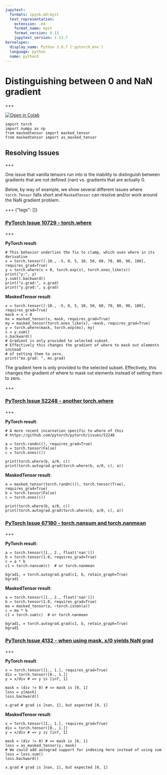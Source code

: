 ```yaml
---
jupytext:
  formats: ipynb,md:myst
  text_representation:
    extension: .md
    format_name: myst
    format_version: 0.13
    jupytext_version: 1.13.7
kernelspec:
  display_name: Python 3.9.7 ('pytorch_env')
  language: python
  name: python3
---
```


# Distinguishing between 0 and NaN gradient

+++

[![Open in Colab](https://colab.research.google.com/assets/colab-badge.svg)](https://colab.research.google.com/github/pytorch/maskedtensor/blob/main/docs/source/notebooks/nan_grad.ipynb)

```{code-cell} ipython3
import torch
import numpy as np
from maskedtensor import masked_tensor
from maskedtensor import as_masked_tensor
```

## Resolving Issues

+++

One issue that vanilla tensors run into is the inability to distinguish between gradients that are not defined (nan) vs. gradients that are actually 0.

Below, by way of example, we show several different issues where `torch.Tensor` falls short and `MaskedTensor` can resolve and/or work around the NaN gradient problem.

+++ {"tags": []}

### [PyTorch Issue 10729 - torch.where](https://github.com/pytorch/pytorch/issues/10729)

+++

**PyTorch result**:

```{code-cell} ipython3
# This behavior underlies the fix to clamp, which uses where in its derivative
x = torch.tensor([-10., -5, 0, 5, 10, 50, 60, 70, 80, 90, 100], requires_grad=True)
y = torch.where(x < 0, torch.exp(x), torch.ones_like(x))
print("y:", y)
y.sum().backward()
print("x.grad:", x.grad)
print("y.grad:", y.grad)
```

**MaskedTensor result**:

```{code-cell} ipython3
x = torch.tensor([-10., -5, 0, 5, 10, 50, 60, 70, 80, 90, 100], requires_grad=True)
mask = x < 0
mx = masked_tensor(x, mask, requires_grad=True)
my = masked_tensor(torch.ones_like(x), ~mask, requires_grad=True)
y = torch.where(mask, torch.exp(mx), my)
s = y.sum()
s.backward()
# Gradient is only provided to selected subset.
# Effectively this changes the gradient of where to mask out elements instead
# of setting them to zero.
print("mx.grad: ", mx.grad)
```

The gradient here is only provided to the selected subset. Effectively, this changes the gradient of where to mask out elements instead of setting them to zero.

+++

### [PyTorch Issue 52248 - another torch.where](https://github.com/pytorch/pytorch/issues/52248)

+++

**PyTorch result**:

```{code-cell} ipython3
# A more recent incarnation specific to where of this
# https://github.com/pytorch/pytorch/issues/52248

a = torch.randn((), requires_grad=True)
b = torch.tensor(False)
c = torch.ones(())

print(torch.where(b, a/0, c))
print(torch.autograd.grad(torch.where(b, a/0, c), a))
```

**MaskedTensor result**:

```{code-cell} ipython3
a = masked_tensor(torch.randn(()), torch.tensor(True), requires_grad=True)
b = torch.tensor(False)
c = torch.ones(())

print(torch.where(b, a/0, c))
print(torch.autograd.grad(torch.where(b, a/0, c), a))
```

### [PyTorch Issue 67180 - torch.nansum and torch.nanmean](https://github.com/pytorch/pytorch/issues/67180)

+++

**PyTorch result**:

```{code-cell} ipython3
a = torch.tensor([1., 2., float('nan')])
b = torch.tensor(1.0, requires_grad=True)
c = a * b
c1 = torch.nansum(c)  # or torch.nanmean

bgrad1, = torch.autograd.grad(c1, b, retain_graph=True)
bgrad1
```

**MaskedTensor result**:

```{code-cell} ipython3
a = torch.tensor([1., 2., float('nan')])
b = torch.tensor(1.0, requires_grad=True)
ma = masked_tensor(a, ~torch.isnan(a))
c = ma * b
c1 = torch.sum(c)  # or torch.nanmean

bgrad1, = torch.autograd.grad(c1, b, retain_graph=True)
bgrad1
```

### [PyTorch Issue 4132 - when using mask, x/0 yields NaN grad](https://github.com/pytorch/pytorch/issues/4132)

+++

**PyTorch result**:

```{code-cell} ipython3
x = torch.tensor([1., 1.], requires_grad=True)
div = torch.tensor([0., 1.])
y = x/div # => y is [inf, 1]

mask = (div != 0) # => mask is [0, 1]
loss = y[mask]
loss.backward()

x.grad # grad is [nan, 1], but expected [0, 1]
```

**MaskedTensor result**:

```{code-cell} ipython3
x = torch.tensor([1., 1.], requires_grad=True)
div = torch.tensor([0., 1.])
y = x/div # => y is [inf, 1]

mask = (div != 0) # => mask is [0, 1]
loss = as_masked_tensor(y, mask)
# We could add autograd support for indexing here instead of using sum
loss = loss.sum()
loss.backward()

x.grad # grad is [nan, 1], but expected [0, 1]
```
